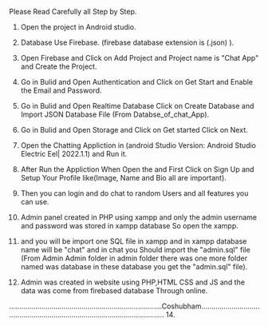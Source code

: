 Please Read Carefully all Step by Step.

1. Open the project in Android studio.

2. Database Use Firebase. (firebase database extension is (.json) ).

3. Open Firebase and Click on Add Project and Project name is "Chat App" and Create the Project.

4. Go in Bulid and Open Authentication and Click on Get Start and Enable the Email and Password.

5. Go in Bulid and Open Realtime Database Click on Create Database and Import JSON Database File (From Databse_of_chat_App).

6. Go in Bulid and Open Storage and Click on Get started Click on Next.

7. Open the Chatting Appliction in (android Studio Version: Android Studio Electric Eel| 2022.1.1) and Run it.

8. After Run the Appliction When Open the and First Click on Sign Up and Setup Your Profile like(Image, Name and Bio all are important).

9. Then you can login and do chat to random Users and all features you can use.

10. Admin panel created in PHP using xampp and only the admin username and password was stored in xampp database So open the xampp.

11. and you will be import one SQL file in xampp and in xampp database name will be "chat" and in chat you Should import the "admin.sql" file (From Admin Admin folder in admin folder there was one more folder named was database in these database you get the "admin.sql" file).

12. Admin was created in website using PHP,HTML CSS and JS and the data was come from firebased database Through online.

 ............................................................................Coshubham.......................................................................................................... 
14. 
